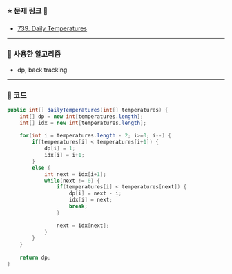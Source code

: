 ### :star: 문제 링크 :book:

- [739. Daily Temperatures](https://leetcode.com/problems/daily-temperatures/)

---

### :star2: 사용한 알고리즘

- dp, back tracking

---

### :stars: 코드

``` java
public int[] dailyTemperatures(int[] temperatures) {
    int[] dp = new int[temperatures.length];
    int[] idx = new int[temperatures.length];
    
    for(int i = temperatures.length - 2; i>=0; i--) {
        if(temperatures[i] < temperatures[i+1]) {
            dp[i] = 1;
            idx[i] = i+1;
        }
        else {
            int next = idx[i+1];
            while(next != 0) {
                if(temperatures[i] < temperatures[next]) {
                    dp[i] = next - i;
                    idx[i] = next;
                    break;
                }
                
                next = idx[next];
            }
        }
    }
    
    return dp;
}
```